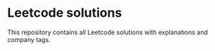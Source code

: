 # Leetcode solutions
This repository contains all Leetcode solutions with explanations and company tags.

